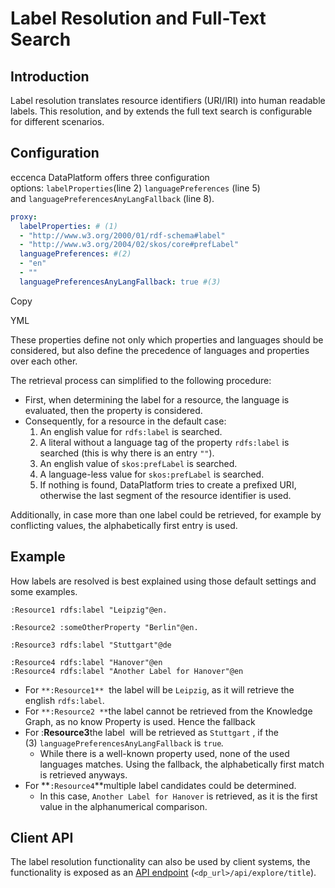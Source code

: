 # Label Resolution and Full-Text Search

## Introduction

Label resolution translates resource identifiers (URI/IRI) into human readable labels. This resolution, and by extends the full text search is configurable for different scenarios.

## Configuration

eccenca DataPlatform offers three configuration options: `labelProperties`(line 2) `languagePreferences` (line 5) and `languagePreferencesAnyLangFallback` (line 8).

```yaml
proxy:
  labelProperties: # (1)
  - "http://www.w3.org/2000/01/rdf-schema#label"
  - "http://www.w3.org/2004/02/skos/core#prefLabel"
  languagePreferences: #(2)
  - "en"
  - ""
  languagePreferencesAnyLangFallback: true #(3)
```

Copy

YML

These properties define not only which properties and languages should be considered, but also define the precedence of languages and properties over each other.

The retrieval process can simplified to the following procedure:

- First, when determining the label for a resource, the language is evaluated, then the property is considered.
- Consequently, for a resource in the default case:
    1. An english value for `rdfs:label` is searched.
    2. A literal without a language tag of the property `rdfs:label` is searched (this is why there is an entry `""`).
    3. An english value of `skos:prefLabel` is searched.
    4. A language-less value for `skos:prefLabel` is searched.
    5. If nothing is found, DataPlatform tries to create a prefixed URI, otherwise the last segment of the resource identifier is used.

Additionally, in case more than one label could be retrieved, for example by conflicting values, the alphabetically first entry is used.

## Example

How labels are resolved is best explained using those default settings and some examples.

```turtle
:Resource1 rdfs:label "Leipzig"@en.

:Resource2 :someOtherProperty "Berlin"@en.

:Resource3 rdfs:label "Stuttgart"@de

:Resource4 rdfs:label "Hanover"@en
:Resource4 rdfs:label "Another Label for Hanover"@en
```

- For `**:Resource1**`  the label will be `Leipzig`, as it will retrieve the english `rdfs:label`.
- For `**:Resource2 **`the label cannot be retrieved from the Knowledge Graph, as no know Property is used. Hence the fallback
- For :**Resource3**the label  will be retrieved as `Stuttgart` , if the (3) `languagePreferencesAnyLangFallback` is `true`*.*
  - While there is a well-known property used, none of the used languages matches. Using the fallback, the alphabetically first match is retrieved anyways.
- For **`:Resource4`**multiple label candidates could be determined.
  - In this case, `Another Label for Hanover` is retrieved, as it is the first value in the alphanumerical comparison.

## Client API

The label resolution functionality can also be used by client systems, the functionality is exposed as an [API endpoint](../../../develop/dataplatform-apis/index.md) (`<dp_url>/api/explore/title`).
